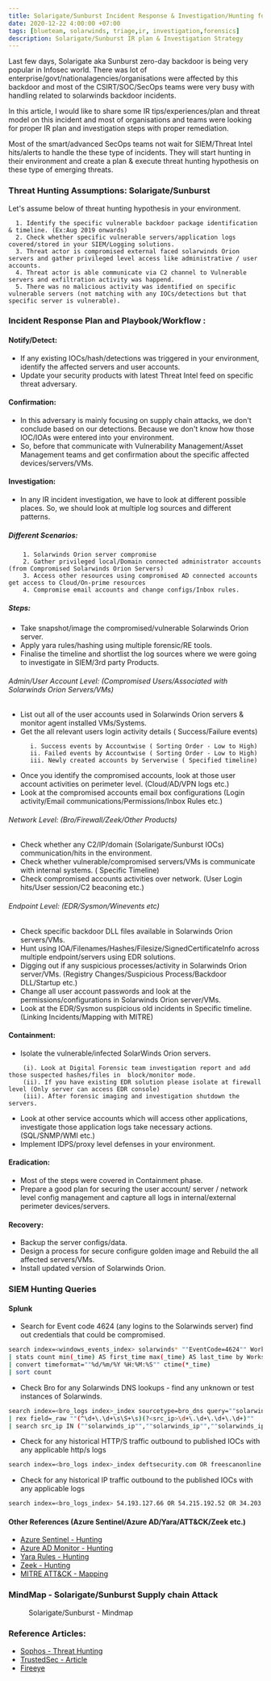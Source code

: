 ```yaml
---
title: Solarigate/Sunburst Incident Response & Investigation/Hunting for CSIRT/SOC/InfoSec Teams
date: 2020-12-22 4:00:00 +07:00
tags: [blueteam, solarwinds, triage,ir, investigation,forensics]
description: Solarigate/Sunburst IR plan & Investigation Strategy
---
```


Last few days, Solarigate aka Sunburst zero-day backdoor is being very popular in Infosec world. There was lot of enterprise/govt/nationalagencies/organisations were affected by this backdoor and most of the CSIRT/SOC/SecOps teams were very busy with handling related to solarwinds backdoor incidents.

In this article, I would like to share some IR tips/experiences/plan and threat model on this incident and most of organisations and teams were looking for proper IR plan and investigation steps with proper remediation.

Most of the smart/advanced SecOps teams not wait for SIEM/Threat Intel hits/alerts to handle the these type of incidents. They will start hunting in their environment and create a plan & execute threat hunting hypothesis on these type of emerging threats.

### Threat Hunting Assumptions: Solarigate/Sunburst

Let's assume below of threat hunting hypothesis in your environment.
```text
  1. Identify the specific vulnerable backdoor package identification & timeline. (Ex:Aug 2019 onwards)
  2. Check whether specific vulnerable servers/application logs covered/stored in your SIEM/Logging solutions.
  3. Threat actor is compromised external faced solarwinds Orion servers and gather privileged level access like administrative / user accounts.
  4. Threat actor is able communicate via C2 channel to Vulnerable servers and exfiltration activity was happend.
  5. There was no malicious activity was identified on specific vulnerable servers (not matching with any IOCs/detections but that specific server is vulnerable).
```

### Incident Response Plan and Playbook/Workflow :

#### Notify/Detect:
- If any existing IOCs/hash/detections was triggered in your environment, identify the affected servers and user accounts.
- Update your security products with latest Threat Intel feed on specific threat adversary.

#### Confirmation:
- In this adversary is mainly focusing on supply chain attacks, we don't conclude based on our detections.
Because we don't know how those IOC/IOAs were entered into your environment.
- So, before that communicate with Vulnerability Management/Asset Management teams and get confirmation about the specific affected devices/servers/VMs.

#### Investigation:
- In any IR incident investigation, we have to look at different possible places. So, we should look at multiple log sources and different patterns.

#####  Different Scenarios:

```text
    1. Solarwinds Orion server compromise
    2. Gather privileged local/Domain connected administrator accounts (from Compromised Solarwinds Orion Servers)
    3. Access other resources using compromised AD connected accounts get access to Cloud/On-prime resources
    4. Compromise email accounts and change configs/Inbox rules.
```
##### Steps:
- Take snapshot/image the compromised/vulnerable Solarwinds Orion server.
- Apply yara rules/hashing using multiple forensic/RE tools.
- Finalise the timeline and shortlist the log sources where we were going to investigate in SIEM/3rd party Products.

###### Admin/User Account Level: (Compromised Users/Associated with Solarwinds Orion Servers/VMs)
- List out all of the user accounts used in Solarwinds Orion servers & monitor agent installed VMs/Systems.
- Get the all relevant users login activity details ( Success/Failure events)
```text
      i. Success events by Accountwise ( Sorting Order - Low to High)
      ii. Failed events by Accountwise ( Sorting Order - Low to High)
      iii. Newly created accounts by Serverwise ( Specified timeline)
```
- Once you identify the compromised accounts, look at those user account activities on perimeter level. (Cloud/AD/VPN logs etc.)
- Look at the compromised accounts email box configurations (Login activity/Email communications/Permissions/Inbox Rules etc.)

###### Network Level: (Bro/Firewall/Zeek/Other Products)
- Check whether any C2/IP/domain (Solarigate/Sunburst IOCs) communication/hits in the environment.
- Check whether vulnerable/compromised servers/VMs is communicate with internal systems. ( Specific Timeline)
- Check compromised accounts activities over network. (User Login hits/User session/C2 beaconing etc.)

###### Endpoint Level: (EDR/Sysmon/Winevents etc)
- Check specific backdoor DLL files available in Solarwinds Orion servers/VMs.
- Hunt using IOA/Filenames/Hashes/Filesize/SignedCertificateInfo across multiple endpoint/servers using EDR solutions.
- Digging out if any suspicious processes/activity in Solarwinds Orion server/VMs. (Registry Changes/Suspicious Process/Backdoor DLL/Startup etc.)
- Change all user account passwords and look at the permissions/configurations in Solarwinds Orion server/VMs.
- Look at the EDR/Sysmon suspicious old incidents in Specific timeline. (Linking Incidents/Mapping with MITRE)

#### Containment:
- Isolate the vulnerable/infected SolarWinds Orion servers.
```text
    (i). Look at Digital Forensic team investigation report and add those suspected hashes/files in  block/monitor mode.
    (ii). If you have existing EDR solution please isolate at firewall level (Only server can access EDR console)
    (iii). After forensic imaging and investigation shutdown the servers.  
```
- Look at other service accounts which will access other applications, investigate those application logs take necessary actions. (SQL/SNMP/WMI etc.)
-  Implement IDPS/proxy level defenses in your environment.

#### Eradication:
- Most of the steps were covered in Containment phase.
- Prepare a good plan for securing the user account/ server / network level config management and capture all logs in internal/external perimeter devices/servers.

#### Recovery:
- Backup the server configs/data.
- Design a process for secure configure golden image and Rebuild the all affected servers/VMs.
- Install updated version of Solarwinds Orion.


### SIEM Hunting Queries

#### Splunk

- Search for Event code 4624 (any logins to the Solarwinds server) find out credentials that could be compromised.
``` bash
search index=<windows_events_index> solarwinds* ""EventCode=4624"" Workstation_Name=""solarwinds*""
| stats count min(_time) AS first_time max(_time) AS last_time by Workstation_Name Security_ID Logon_Type
| convert timeformat=""%d/%m/%Y %H:%M:%S"" ctime(*_time)
| sort count
```

- Check Bro for any Solarwinds DNS lookups - find any unknown or test instances of Solarwinds.
``` bash
search index=<bro_logs index>_index sourcetype=bro_dns query=""solarwinds.com""
| rex field=_raw ""(^\d+\.\d+\s\S+\s)(?<src_ip>\d+\.\d+\.\d+\.\d+)""
| search src_ip IN (""solarwinds_ip"",""solarwinds_ip"",""solarwinds_ip"",""solarwinds_ip"")
```

- Check for any historical HTTP/S traffic outbound to published IOCs with any applicable http/s logs
``` bash
search index=<bro_logs index>_index deftsecurity.com OR freescanonline.com OR thedoccloud.com OR thedoccloud.com OR websitetheme.com OR highdatabase.com OR incomeupdate.com OR databasegalore.com OR panhardware.com OR zupertech.com OR appsync-api.eu-west-1.avsvmcloud.com OR appsync-api.eu-west-1.avsvmcloud.com OR appsync-api.us-east-2.avsvmcloud.com OR appsync-api.us-west-2.avsvmcloud.com OR appsync-api.us-west-2.avsvmcloud.com OR appsync-api.eu-west-1.avsvmcloud.com | stats count earliest(_time) AS Earliest, latest(_time) AS Latest by sourcetype source host | eval Earliest=strftime(Earliest,"%+") | eval Latest=strftime(Latest,"%+") | sort - count
```

- Check for any historical IP traffic outbound to the published IOCs with any applicable logs
```bash
search index=<bro_logs_index> 54.193.127.66 OR 54.215.192.52 OR 34.203.203.23 OR 139.99.115.204 OR 5.252.177.25 OR 204.188.205.176 OR 51.89.125.18 OR 167.114.213.199 OR 13.59.205.66 OR 5.252.177.21 | stats count earliest(_time) AS Earliest, latest(_time) AS Latest by index sourcetype source host | eval Earliest=strftime(Earliest,"%+") | eval Latest=strftime(Latest,"%+") | sort - count
```

#### Other References (Azure Sentinel/Azure AD/Yara/ATT&CK/Zeek etc.)

- [Azure Sentinel - Hunting ](https://techcommunity.microsoft.com/t5/azure-sentinel/solarwinds-post-compromise-hunting-with-azure-sentinel/ba-p/1995095)
- [Azure AD Monitor - Hunting](https://techcommunity.microsoft.com/t5/azure-active-directory-identity/azure-ad-workbook-to-help-you-assess-solorigate-risk/ba-p/2010718)
- [Yara Rules - Hunting](https://github.com/fireeye/red_team_tool_countermeasures)
- [Zeek - Hunting](https://corelight.blog/2020/12/22/detecting-sunburst-solarigate-activity-in-retrospect-with-zeek-a-practical-example/)
- [MITRE ATT&CK - Mapping](https://medium.com/mitre-attack/identifying-unc2452-related-techniques-9f7b6c7f3714)

### MindMap - Solarigate/Sunburst Supply chain Attack
<figure>
<img src="https://raw.githubusercontent.com/zer0trustsec/zer0trustsec.github.io/master/_posts/solarwinds_solaris_blueteam_ir/SOLORIGATE_SUNBURST.png" alt="">
<figcaption> Solarigate/Sunburst - Mindmap </figcaption>
</figure>


### Reference Articles:
- [Sophos - Threat Hunting](https://github.com/sophos-cybersecurity/solarwinds-threathunt)
- [TrustedSec - Article](https://www.trustedsec.com/blog/solarwinds-backdoor-sunburst-incident-response-playbook/)
- [Fireeye](https://www.fireeye.com/blog/threat-research/2020/12/evasive-attacker-leverages-solarwinds-supply-chain-compromises-with-sunburst-backdoor.html)
